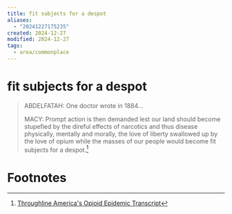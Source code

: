 ```yaml
---
title: fit subjects for a despot
aliases:
  - "20241227175235"
created: 2024-12-27
modified: 2024-12-27
tags:
  - area/commonplace
---
```

# fit subjects for a despot
> ABDELFATAH: One doctor wrote in 1884...
>
> MACY: Prompt action is then demanded lest our land should become stupefied by the direful effects of narcotics and thus disease physically, mentally and morally, the love of liberty swallowed up by the love of opium while the masses of our people would become fit subjects for a despot.[^1]
# Footnotes

[^1]: [Throughline America's Opioid Epidemic Transcript](https://www.npr.org/transcripts/784893896)
